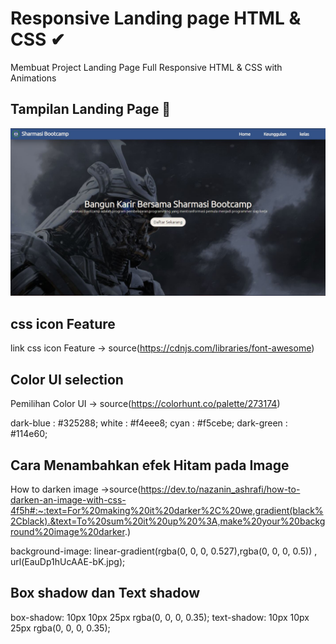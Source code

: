 # Responsive Landing page HTML & CSS ✔
Membuat Project Landing Page Full Responsive HTML & CSS with Animations
## Tampilan Landing Page 🚀
![](img/Landing_page.JPG)

## css icon Feature

link css icon Feature -> source(https://cdnjs.com/libraries/font-awesome)

<link rel="stylesheet" href="https://cdnjs.cloudflare.com/ajax/libs/font-awesome/5.15.3/css/all.min.css"/>

## Color UI selection

Pemilihan Color UI -> source(https://colorhunt.co/palette/273174)

dark-blue : #325288;
white : #f4eee8;
cyan : #f5cebe;
dark-green : #114e60;

## Cara Menambahkan efek Hitam pada Image

How to darken image ->source(https://dev.to/nazanin_ashrafi/how-to-darken-an-image-with-css-4f5h#:~:text=For%20making%20it%20darker%2C%20we,gradient(black%2Cblack).&text=To%20sum%20it%20up%20%3A,make%20your%20background%20image%20darker.)

background-image: linear-gradient(rgba(0, 0, 0, 0.527),rgba(0, 0, 0, 0.5)) , url(EauDp1hUcAAE-bK.jpg);

## Box shadow dan Text shadow

box-shadow: 10px 10px 25px rgba(0, 0, 0, 0.35);
text-shadow: 10px 10px 25px rgba(0, 0, 0, 0.35);
